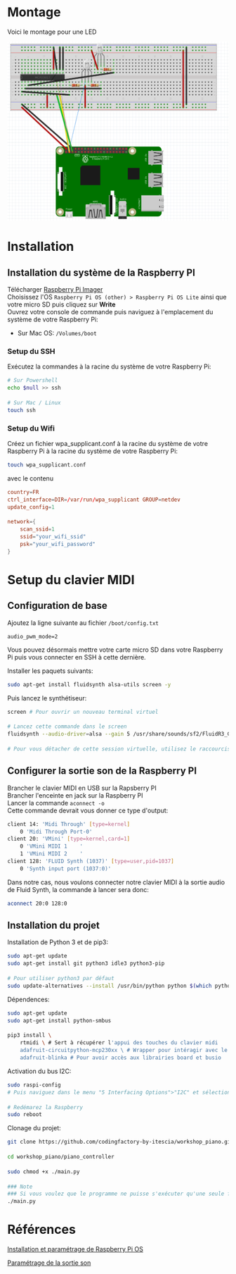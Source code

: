 # Montage

Voici le montage pour une LED

![Montage](images/1led.png)

# Installation

## Installation du système de la Raspberry PI
Télécharger [Raspberry Pi Imager](https://www.raspberrypi.org/downloads/)\
Choisissez l'OS `Raspberry Pi OS (other) > Raspberry Pi OS Lite` ainsi que votre micro SD puis cliquez sur **Write**\
Ouvrez votre console de commande puis naviguez à l'emplacement du système de votre Raspberry Pi:
- Sur Mac OS: `/Volumes/boot`

### Setup du SSH

Exécutez la commandes à la racine du système de votre Raspberry Pi:
```sh
# Sur Powershell
echo $null >> ssh 

# Sur Mac / Linux
touch ssh
```

### Setup du Wifi

Créez un fichier wpa_supplicant.conf à la racine du système de votre Raspberry Pi à la racine du système de votre Raspberry Pi:
```sh
touch wpa_supplicant.conf
```
avec le contenu
```conf
country=FR
ctrl_interface=DIR=/var/run/wpa_supplicant GROUP=netdev
update_config=1

network={
    scan_ssid=1
    ssid="your_wifi_ssid"
    psk="your_wifi_password"
}
```

# Setup du clavier MIDI

## Configuration de base

Ajoutez la ligne suivante au fichier `/boot/config.txt`
```
audio_pwm_mode=2
```

Vous pouvez désormais mettre votre carte micro SD dans votre Raspberry Pi puis vous connecter en SSH à cette dernière.

Installer les paquets suivants:
```sh
sudo apt-get install fluidsynth alsa-utils screen -y
```

Puis lancez le synthétiseur:
```sh
screen # Pour ouvrir un nouveau terminal virtuel

# Lancez cette commande dans le screen
fluidsynth --audio-driver=alsa --gain 5 /usr/share/sounds/sf2/FluidR3_GM.sf2

# Pour vous détacher de cette session virtuelle, utilisez le raccourcis clavier "ctrl+a d"
```

## Configurer la sortie son de la Raspberry PI

Brancher le clavier MIDI en USB sur la Rapsberry PI\
Brancher l'enceinte en jack sur la Raspberry PI\
Lancer la commande `aconnect -o`\
Cette commande devrait vous donner ce type d'output:
```sh
client 14: 'Midi Through' [type=kernel]
    0 'Midi Through Port-0'
client 20: 'VMini' [type=kernel,card=1]
    0 'VMini MIDI 1    '
    1 'VMini MIDI 2    '
client 128: 'FLUID Synth (1037)' [type=user,pid=1037]
    0 'Synth input port (1037:0)'
```
Dans notre cas, nous voulons connecter notre clavier MIDI à la sortie audio de Fluid Synth, la commande à lancer sera donc:
```sh
aconnect 20:0 128:0
```

## Installation du projet
Installation de Python 3 et de pip3:
```sh
sudo apt-get update
sudo apt-get install git python3 idle3 python3-pip

# Pour utiliser python3 par défaut
sudo update-alternatives --install /usr/bin/python python $(which python3) 2
```

Dépendences: 

```sh
sudo apt-get update
sudo apt-get install python-smbus

pip3 install \
    rtmidi \ # Sert à récupérer l'appui des touches du clavier midi
    adafruit-circuitpython-mcp230xx \ # Wrapper pour intéragir avec le MCP23017
    adafruit-blinka # Pour avoir accès aux librairies board et busio
```

Activation du bus I2C:
```sh
sudo raspi-config
# Puis naviguez dans le menu "5 Interfacing Options">"I2C" et sélectionnez "Yes"

# Redémarez la Raspberry
sudo reboot
```

Clonage du projet:
```sh
git clone https://github.com/codingfactory-by-itescia/workshop_piano.git

cd workshop_piano/piano_controller

sudo chmod +x ./main.py

### Note
### Si vous voulez que le programme ne puisse s'exécuter qu'une seule fois, modifiez la constante DEBUG en lui mettant la valeur True
./main.py 
```

# Références

[Installation et paramétrage de Raspberry Pi OS](https://www.tomshardware.com/reviews/raspberry-pi-headless-setup-how-to,6028.html)

[Paramétrage de la sortie son](https://medium.com/@rreinold/how-to-use-a-raspberry-pi-3-to-turn-midi-piano-to-into-stand-alone-powered-piano-4aeb79e309ce)

